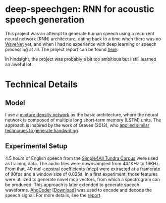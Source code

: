 # deep-speechgen: RNN for acoustic speech generation

This project was an attempt to generate human speech using a recurrent neural network (RNN) architecture, dating back to a time when there was no [WaveNet](https://arxiv.org/pdf/1609.03499.pdf) yet, and when I had no experience with deep learning or speech processing at all. The project report can be found [here](report.pdf).

In hindsight, the project was probably a bit too ambitious but I still learned an aweful lot.

# Technical Details

## Model

I use a [mixture density network](https://publications.aston.ac.uk/373/1/NCRG_94_004.pdf) as the basic architecture, where the neural network is composed of multiple long short-term memory (LSTM) units. The approach is inspired by the work of
Graves (2013), who [applied similar techniques to generate handwriting](https://arxiv.org/pdf/1308.0850.pdf).

## Experimental Setup

4.5 hours of English speech from the [Simple4All Tundra Corpus](https://www.isca-speech.org/archive/archive_papers/interspeech_2013/i13_2331.pdf) were used as training data. The audio files were downsampled from 44.1KHz to 16KHz. From that, 40 mel-cepstral coefficients (mcp) were extracted at a framerate of 80fps and a window size of 0.025s. In a first experiment, those features were utilized to generate novel mcp vectors, from which a spectrogram can be produced. This approach is later extended to generate speech waveforms. [AhoCoder](https://pdfs.semanticscholar.org/1888/5dd3d6b3850acb413c8ebfac1f2488140d91.pdf) [[Download]( http://aholab.ehu.es/ahocoder/info.html)] was used to encode and decode the speech signal. For more details, see the [report](report.pdf).
